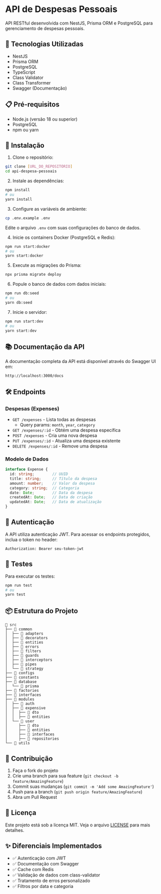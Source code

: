 # API de Despesas Pessoais

API RESTful desenvolvida com NestJS, Prisma ORM e PostgreSQL para gerenciamento de despesas pessoais.

## 🚀 Tecnologias Utilizadas

- NestJS
- Prisma ORM
- PostgreSQL
- TypeScript
- Class Validator
- Class Transformer
- Swagger (Documentação)

## 📋 Pré-requisitos

- Node.js (versão 18 ou superior)
- PostgreSQL
- npm ou yarn

## 🔧 Instalação

1. Clone o repositório:
```bash
git clone [URL_DO_REPOSITÓRIO]
cd api-despesa-pessoais
```

2. Instale as dependências:
```bash
npm install
# ou
yarn install
```

3. Configure as variáveis de ambiente:
```bash
cp .env.example .env
```
Edite o arquivo `.env` com suas configurações do banco de dados.

4. Inicie os containers Docker (PostgreSQL e Redis):
```bash
npm run start:docker
# ou
yarn start:docker
```

5. Execute as migrações do Prisma:
```bash
npx prisma migrate deploy
```

6. Popule o banco de dados com dados iniciais:
```bash
npm run db:seed
# ou
yarn db:seed
```

7. Inicie o servidor:
```bash
npm run start:dev
# ou
yarn start:dev
```

## 📚 Documentação da API

A documentação completa da API está disponível através do Swagger UI em:
```
http://localhost:3000/docs
```

## 🛠️ Endpoints

### Despesas (Expenses)

- `GET /expenses` - Lista todas as despesas
  - Query params: `month`, `year`, `category`
- `GET /expenses/:id` - Obtém uma despesa específica
- `POST /expenses` - Cria uma nova despesa
- `PUT /expenses/:id` - Atualiza uma despesa existente
- `DELETE /expenses/:id` - Remove uma despesa

### Modelo de Dados

```typescript
interface Expense {
  id: string;        // UUID
  title: string;     // Título da despesa
  amount: number;    // Valor da despesa
  category: string;  // Categoria
  date: Date;        // Data da despesa
  createdAt: Date;   // Data de criação
  updatedAt: Date;   // Data de atualização
}
```

## 🔐 Autenticação

A API utiliza autenticação JWT. Para acessar os endpoints protegidos, inclua o token no header:

```
Authorization: Bearer seu-token-jwt
```

## 🧪 Testes

Para executar os testes:

```bash
npm run test
# ou
yarn test
```

## 📦 Estrutura do Projeto

```
 src
├──  common
│  ├──  adapters
│  ├──  decorators
│  ├──  entities
│  ├──  errors
│  ├──  filters
│  ├──  guards
│  ├──  interceptors
│  ├──  pipes
│  └──  strategy
├──  configs
├──  constants
├──  database
│  └──  prisma
├──  factories
├──  interfaces
├──  modules
│  ├──  auth
│  ├──  expensive
│  │  ├──  dto
│  │  ├──  entities
│  └──  user
│     ├──  dto
│     ├──  entities
│     ├──  interfaces
│     ├──  repositories
└──  utils
```

## 🤝 Contribuição

1. Faça o fork do projeto
2. Crie uma branch para sua feature (`git checkout -b feature/AmazingFeature`)
3. Commit suas mudanças (`git commit -m 'Add some AmazingFeature'`)
4. Push para a branch (`git push origin feature/AmazingFeature`)
5. Abra um Pull Request

## 📝 Licença

Este projeto está sob a licença MIT. Veja o arquivo [LICENSE](LICENSE) para mais detalhes.

## ✨ Diferenciais Implementados

- ✅ Autenticação com JWT
- ✅ Documentação com Swagger
- ✅ Cache com Redis
- ✅ Validação de dados com class-validator
- ✅ Tratamento de erros personalizado
- ✅ Filtros por data e categoria
